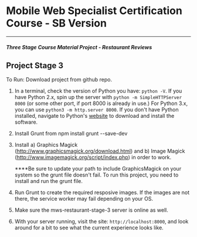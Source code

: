 # Mobile Web Specialist Certification Course - SB Version
---
#### _Three Stage Course Material Project - Restaurant Reviews_

## Project Stage 3

To Run: Download project from github repo.

1. In a terminal, check the version of Python you have: `python -V`. If you have Python 2.x, spin up the server with `python -m SimpleHTTPServer 8000` (or some other port, if port 8000 is already in use.) For Python 3.x, you can use `python3 -m http.server 8000`. If you don't have Python installed, navigate to Python's [website](https://www.python.org/) to download and install the software.

2. Install Grunt from npm install grunt --save-dev

2. Install 
    a) Graphics Magick (http://www.graphicsmagick.org/download.html) 
    and 
    b) Image Magick (http://www.imagemagick.org/script/index.php) in order to work. 
    
    ****Be sure to update your path to include GraphicsMagick on your system so the grunt file doesn't fail. To run this project, you need to install and run the grunt file.

3. Run Grunt to create the required resposive images. If the images are not there, the service worker may fail depending on your OS.

4. Make sure the mws-restaurant-stage-3 server is online as well.

5. With your server running, visit the site: `http://localhost:8000`, and look around for a bit to see what the current experience looks like.

